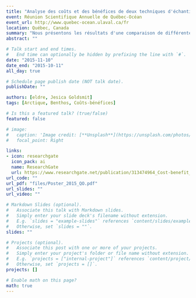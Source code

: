 ```yaml
---
title: "Analyse des coûts et des bénéfices de deux techniques d'échantillonnage utilisées pour étudier les communautés macrobenthiques arctiques"
event: Réunion Scientifique Annuelle de Québec-Océan
event_url: http://www.quebec-ocean.ulaval.ca/fr
location: Québec, Canada
summary: "Nous présentons les résultats d'une comparaison de différentes techniques utilisées pour étudier le macrobenthos : l'échantillonnage in-situ et l'identification photographique. Une analyse coût-bénéfice a été effectuée pour évaluer quantitativement l'efficacité de chaque méthode dans l'étude d'écosystèmes arctiques difficiles d'accès."
abstract: ""

# Talk start and end times.
#   End time can optionally be hidden by prefixing the line with `#`.
date: "2015-11-10"
date_end: "2015-10-11"
all_day: true

# Schedule page publish date (NOT talk date).
publishDate: ""

authors: [eldre, Jesica Goldsmit]
tags: [Arctique, Benthos, Coûts-bénéfices]

# Is this a featured talk? (true/false)
featured: false

# image:
#   caption: 'Image credit: [**Unsplash**](https://unsplash.com/photos/bzdhc5b3Bxs)'
#   focal_point: Right

links:
- icon: researchgate
  icon_pack: ai
  name: ResearchGate
  url: https://www.researchgate.net/publication/313474964_Cost-benefit_analysis_of_two_sampling_methods_for_the_study_of_arctic_marine_macrobenthos
url_code: ""
url_pdf: "files/Poster_2015_QO.pdf"
url_slides: ""
url_video: ""

# Markdown Slides (optional).
#   Associate this talk with Markdown slides.
#   Simply enter your slide deck's filename without extension.
#   E.g. `slides = "example-slides"` references `content/slides/example-slides.md`.
#   Otherwise, set `slides = ""`.
slides: ""

# Projects (optional).
#   Associate this post with one or more of your projects.
#   Simply enter your project's folder or file name without extension.
#   E.g. `projects = ["internal-project"]` references `content/project/deep-learning/index.md`.
#   Otherwise, set `projects = []`.
projects: []

# Enable math on this page?
math: true
---
```

